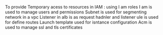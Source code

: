 To provide Temporary acess to resources in IAM : using I am roles
I am is used to manage users and permissions
Subnet is used for segmenting network in a vpc
Listener in alb is as request hadnler and listener ule is used for define routes
Launch template used for isntance configuration
Acm is used to manage ssl and tls certificates